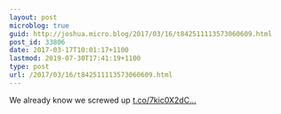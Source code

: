 ```yaml
---
layout: post
microblog: true
guid: http://joshua.micro.blog/2017/03/16/t842511113573060609.html
post_id: 33806
date: 2017-03-17T10:01:17+1100
lastmod: 2019-07-30T17:41:19+1100
type: post
url: /2017/03/16/t842511113573060609.html
---
```

We already know we screwed up [t.co/7kic0X2dC...](https://t.co/7kic0X2dCM)

